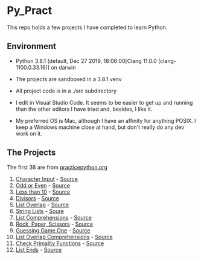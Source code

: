 # Py_Pract

This repo holds a few projects I have completed to learn Python.

## Environment
- Python 3.8.1 (default, Dec 27 2019, 18:06:00[Clang 11.0.0 (clang-1100.0.33.16)] on darwin
- The projects are sandboxed in a 3.8.1 venv
- All project code is in a ./src subdirectory

- I edit in Visual Studio Code.  It seems to be easier to get up and running than the other editors I have tried and, besides, I like it.

- My preferred OS is Mac, although I have an affinity for anything POSIX.  I keep a Windows machine close at hand, but don't really do any dev work on it.

## The Projects
The first 36 are from [practicepython.org](http://www.practicepython.org/)
1. [Character Input](http://www.practicepython.org/exercise/2014/01/29/01-character-input.html) - [Source](https://github.com/ready-1/py_pract/blob/master/src/001_character_input.py)
2. [Odd or Even](http://www.practicepython.org/exercise/2014/02/05/02-odd-or-even.html) - [Source](https://github.com/ready-1/py_pract/blob/master/src/002_odd_or_even.py)
3. [Less than 10](http://www.practicepython.org/exercise/2014/02/15/03-list-less-than-ten.html) - [Source](https://github.com/ready-1/py_pract/blob/master/src/003_less_than_ten.py)
4. [Divisors](http://www.practicepython.org/exercise/2014/02/26/04-divisors.html) - [Source](https://github.com/ready-1/py_pract/blob/master/src/004_divisors.py)
5. [List Overlap](http://www.practicepython.org/exercise/2014/03/05/05-list-overlap.html) - [Source](https://github.com/ready-1/py_pract/blob/master/src/005_list_overlap.py)
6. [String Lists](https://www.practicepython.org/exercise/2014/03/12/06-string-lists.html) - [Soure](https://github.com/ready-1/py_pract/blob/master/src/006_string_lists.py)
7. [List Comprehensions](https://www.practicepython.org/exercise/2014/03/19/07-list-comprehensions.html) - [Source](https://github.com/ready-1/py_pract/blob/master/src/007_list_comprehensions.py)
8. [Rock, Paper, Scissors](https://www.practicepython.org/exercise/2014/03/26/08-rock-paper-scissors.html) - [Source](https://github.com/ready-1/py_pract/blob/master/src/008_rps.py)
9. [Guessing Game One](http://www.practicepython.org/exercise/2014/04/02/09-guessing-game-one.html) - [Source](https://github.com/ready-1/py_pract/blob/master/src/009_guessing_game_one.py)
10. [List Overlap Comprehensions](http://www.practicepython.org/exercise/2014/04/10/10-list-overlap-comprehensions.html) - [Source](https://github.com/ready-1/py_pract/blob/master/src/010_list_overlap_comprehensions.py)
11. [Check Primality Functions](http://www.practicepython.org/exercise/2014/04/16/11-check-primality-functions.html) - [Source](https://github.com/ready-1/py_pract/blob/master/src/011_check_primality_functions.py)
12. [List Ends](http://www.practicepython.org/exercise/2014/04/25/12-list-ends.html) - [Source](https://github.com/ready-1/py_pract/blob/master/src/012_list_ends.py)
